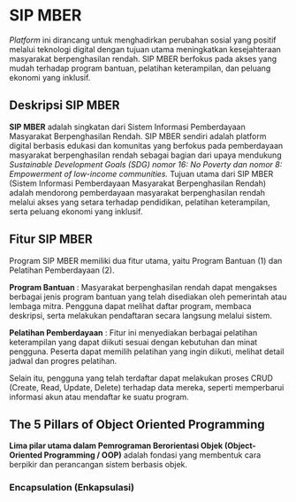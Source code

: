 # SIP MBER



_Platform_ ini dirancang untuk menghadirkan perubahan sosial yang positif melalui teknologi digital dengan tujuan utama meningkatkan kesejahteraan masyarakat berpenghasilan rendah. SIP MBER berfokus pada akses yang mudah terhadap program bantuan, pelatihan keterampilan, dan peluang ekonomi yang inklusif.

## Deskripsi SIP MBER

**SIP MBER** adalah singkatan dari Sistem Informasi Pemberdayaan Masyarakat Berpenghasilan Rendah. SIP MBER sendiri adalah platform digital berbasis edukasi dan komunitas yang berfokus pada pemberdayaan masyarakat berpenghasilan rendah sebagai bagian dari upaya mendukung *Sustainable Development Goals (SDG) nomor 16: No Poverty dan nomor 8: Empowerment of low-income communities.* Tujuan utama dari SIP MBER (Sistem Informasi Pemberdayaan Masyarakat Berpenghasilan Rendah) adalah mendorong pemberdayaan masyarakat berpenghasilan rendah melalui akses yang setara terhadap pendidikan, pelatihan keterampilan, serta peluang ekonomi yang inklusif.

## Fitur SIP MBER

Program SIP MBER memiliki dua fitur utama, yaitu Program Bantuan (1) dan Pelatihan Pemberdayaan (2). 

**Program Bantuan** : Masyarakat berpenghasilan rendah dapat mengakses berbagai jenis program bantuan yang telah disediakan oleh pemerintah atau lembaga mitra. Pengguna dapat melihat daftar program, membaca deskripsi, serta melakukan pendaftaran secara langsung melalui sistem.

**Pelatihan Pemberdayaan** : Fitur ini menyediakan berbagai pelatihan keterampilan yang dapat diikuti sesuai dengan kebutuhan dan minat pengguna. Peserta dapat memilih pelatihan yang ingin diikuti, melihat detail jadwal dan progres pelatihan.

Selain itu, pengguna yang telah terdaftar dapat melakukan proses CRUD (Create, Read, Update, Delete) terhadap data mereka, seperti memperbarui informasi akun atau mendaftar ke suatu program.

## The 5 Pillars of Object Oriented Programming

**Lima pilar utama dalam Pemrograman Berorientasi Objek (Object-Oriented Programming / OOP)** adalah fondasi yang membentuk cara berpikir dan perancangan sistem berbasis objek.

### Encapsulation (Enkapsulasi)

